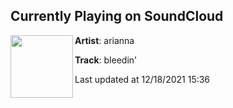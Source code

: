 ## Currently Playing on SoundCloud

[<img align="left" width="100" src="https://i1.sndcdn.com/artworks-VJMz3b6g6n9t6uLh-T5MtAw-t500x500.jpg">](https://soundcloud.com/ariannanxc/bleedin)

**Artist**: arianna 

**Track**: bleedin'

Last updated at 12/18/2021 15:36
